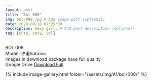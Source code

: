 ```yaml
---
layout: post
title: "Bol 008"
img: bol-008.jpg # Add image post (optional)
date: 2020-08-18 07:25:00
description: Sexy girl. # Add post description (optional)
tag: [cute, sexy, Bol]
---
```

BOL.008  
Model: 许诺Sabrina                                                                   
Images in download package have full quality                    
Google Drive [Download Full](http://gestyy.com/ewNCut)

{% include image-gallery.html folder="/assets/img/A1/bol-008/" %}
